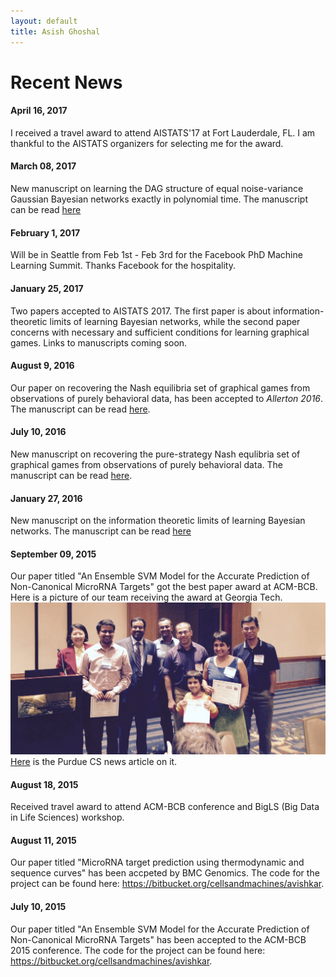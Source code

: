```yaml
---
layout: default
title: Asish Ghoshal
---
```

<div class="post">
	<h1 class="pageTitle">Recent News</h1>
</div>

#### April 16, 2017
I received a travel award to attend AISTATS'17 at Fort Lauderdale, FL. I am thankful to the AISTATS organizers for selecting me for the award.

#### March 08, 2017
New manuscript on learning the DAG structure of equal noise-variance Gaussian Bayesian networks exactly in polynomial time.
The manuscript can be read [here](https://arxiv.org/abs/1703.01196)

#### February 1, 2017
Will be in Seattle from Feb 1st - Feb 3rd for the Facebook PhD Machine Learning Summit. Thanks Facebook for the hospitality.

#### January 25, 2017
Two papers accepted to AISTATS 2017. The first paper is about information-theoretic limits
of learning Bayesian networks, while the second paper concerns with necessary and sufficient conditions
for learning graphical games. Links to manuscripts coming soon.

#### August 9, 2016
Our paper on recovering the Nash equilibria set of graphical games from
observations of purely behavioral data, has been accepted to *Allerton 2016*.
The manuscript can be read [here](http://arxiv.org/abs/1607.02959).

#### July 10, 2016
New manuscript on recovering the pure-strategy Nash equlibria set of graphical games
from observations of purely behavioral data. 
The manuscript can be read [here](http://arxiv.org/abs/1607.02959).

#### January 27, 2016
New manuscript on the information theoretic limits of learning Bayesian networks.
The manuscript can be read [here](http://arxiv.org/abs/1601.07460)

#### September 09, 2015
Our paper titled "An Ensemble SVM Model for the Accurate Prediction of Non-Canonical MicroRNA Targets" got the best paper award at ACM-BCB.
Here is a picture of our team receiving the award at Georgia Tech.
![BCB-Banquet](/assets/img/images/bcb_award_091115.jpg)
[Here](https://www.cs.purdue.edu/news/BestPaperBioinformatics_Somali.html) is the Purdue CS news article on it.

#### August 18, 2015
Received travel award to attend ACM-BCB conference and BigLS (Big Data in Life Sciences) workshop.

#### August 11, 2015
Our paper titled "MicroRNA target prediction using thermodynamic and sequence curves" has been accpeted by BMC Genomics. The code for the project can be found here: https://bitbucket.org/cellsandmachines/avishkar.

#### July 10, 2015
Our paper titled "An Ensemble SVM Model for the Accurate Prediction of Non-Canonical MicroRNA Targets" has been accepted to the ACM-BCB 2015 conference. The code for the project can be found here: https://bitbucket.org/cellsandmachines/avishkar.
